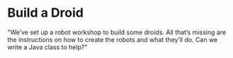# Build a Droid

"We’ve set up a robot workshop to build some droids. All that’s missing are the instructions on how to create the robots and what they’ll do.
Can we write a Java class to help?"
